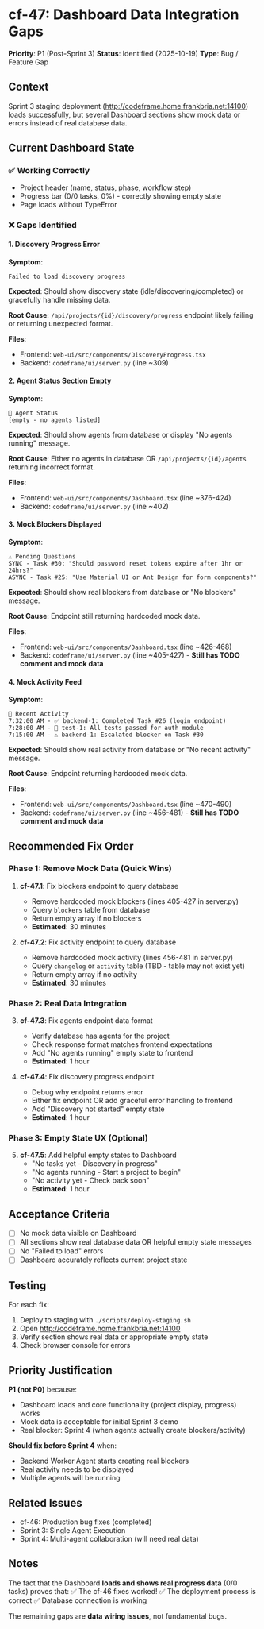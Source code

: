 # cf-47: Dashboard Data Integration Gaps

**Priority**: P1 (Post-Sprint 3)
**Status**: Identified (2025-10-19)
**Type**: Bug / Feature Gap

## Context

Sprint 3 staging deployment (http://codeframe.home.frankbria.net:14100) loads successfully, but several Dashboard sections show mock data or errors instead of real database data.

## Current Dashboard State

### ✅ Working Correctly
- Project header (name, status, phase, workflow step)
- Progress bar (0/0 tasks, 0%) - correctly showing empty state
- Page loads without TypeError

### ❌ Gaps Identified

#### 1. Discovery Progress Error
**Symptom**:
```
Failed to load discovery progress
```

**Expected**: Should show discovery state (idle/discovering/completed) or gracefully handle missing data.

**Root Cause**: `/api/projects/{id}/discovery/progress` endpoint likely failing or returning unexpected format.

**Files**:
- Frontend: `web-ui/src/components/DiscoveryProgress.tsx`
- Backend: `codeframe/ui/server.py` (line ~309)

#### 2. Agent Status Section Empty
**Symptom**:
```
🤖 Agent Status
[empty - no agents listed]
```

**Expected**: Should show agents from database or display "No agents running" message.

**Root Cause**: Either no agents in database OR `/api/projects/{id}/agents` returning incorrect format.

**Files**:
- Frontend: `web-ui/src/components/Dashboard.tsx` (line ~376-424)
- Backend: `codeframe/ui/server.py` (line ~402)

#### 3. Mock Blockers Displayed
**Symptom**:
```
⚠️ Pending Questions
SYNC - Task #30: "Should password reset tokens expire after 1hr or 24hrs?"
ASYNC - Task #25: "Use Material UI or Ant Design for form components?"
```

**Expected**: Should show real blockers from database or "No blockers" message.

**Root Cause**: Endpoint still returning hardcoded mock data.

**Files**:
- Frontend: `web-ui/src/components/Dashboard.tsx` (line ~426-468)
- Backend: `codeframe/ui/server.py` (line ~405-427) - **Still has TODO comment and mock data**

#### 4. Mock Activity Feed
**Symptom**:
```
📝 Recent Activity
7:32:00 AM - ✅ backend-1: Completed Task #26 (login endpoint)
7:28:00 AM - 🧪 test-1: All tests passed for auth module
7:15:00 AM - ⚠️ backend-1: Escalated blocker on Task #30
```

**Expected**: Should show real activity from database or "No recent activity" message.

**Root Cause**: Endpoint returning hardcoded mock data.

**Files**:
- Frontend: `web-ui/src/components/Dashboard.tsx` (line ~470-490)
- Backend: `codeframe/ui/server.py` (line ~456-481) - **Still has TODO comment and mock data**

## Recommended Fix Order

### Phase 1: Remove Mock Data (Quick Wins)
1. **cf-47.1**: Fix blockers endpoint to query database
   - Remove hardcoded mock blockers (lines 405-427 in server.py)
   - Query `blockers` table from database
   - Return empty array if no blockers
   - **Estimated**: 30 minutes

2. **cf-47.2**: Fix activity endpoint to query database
   - Remove hardcoded mock activity (lines 456-481 in server.py)
   - Query `changelog` or `activity` table (TBD - table may not exist yet)
   - Return empty array if no activity
   - **Estimated**: 30 minutes

### Phase 2: Real Data Integration
3. **cf-47.3**: Fix agents endpoint data format
   - Verify database has agents for the project
   - Check response format matches frontend expectations
   - Add "No agents running" empty state to frontend
   - **Estimated**: 1 hour

4. **cf-47.4**: Fix discovery progress endpoint
   - Debug why endpoint returns error
   - Either fix endpoint OR add graceful error handling to frontend
   - Add "Discovery not started" empty state
   - **Estimated**: 1 hour

### Phase 3: Empty State UX (Optional)
5. **cf-47.5**: Add helpful empty states to Dashboard
   - "No tasks yet - Discovery in progress"
   - "No agents running - Start a project to begin"
   - "No activity yet - Check back soon"
   - **Estimated**: 1 hour

## Acceptance Criteria

- [ ] No mock data visible on Dashboard
- [ ] All sections show real database data OR helpful empty state messages
- [ ] No "Failed to load" errors
- [ ] Dashboard accurately reflects current project state

## Testing

For each fix:
1. Deploy to staging with `./scripts/deploy-staging.sh`
2. Open http://codeframe.home.frankbria.net:14100
3. Verify section shows real data or appropriate empty state
4. Check browser console for errors

## Priority Justification

**P1 (not P0)** because:
- Dashboard loads and core functionality (project display, progress) works
- Mock data is acceptable for initial Sprint 3 demo
- Real blocker: Sprint 4 (when agents actually create blockers/activity)

**Should fix before Sprint 4** when:
- Backend Worker Agent starts creating real blockers
- Real activity needs to be displayed
- Multiple agents will be running

## Related Issues

- cf-46: Production bug fixes (completed)
- Sprint 3: Single Agent Execution
- Sprint 4: Multi-agent collaboration (will need real data)

## Notes

The fact that the Dashboard **loads and shows real progress data** (0/0 tasks) proves that:
✅ The cf-46 fixes worked!
✅ The deployment process is correct
✅ Database connection is working

The remaining gaps are **data wiring issues**, not fundamental bugs.

